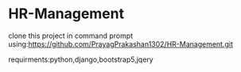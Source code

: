 # HR-Management

clone this project in command prompt using:https://github.com/PrayagPrakashan1302/HR-Management.git

requirments:python,django,bootstrap5,jqery